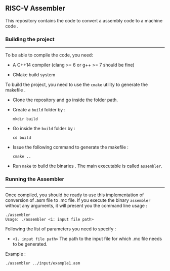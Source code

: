 ## RISC-V Assembler

This repository contains the code to convert a assembly code to a machine code .

### Building the project

---

To be able to compile the code, you need:

- A C++14 compiler (clang >= 6 or g++ >= 7 should be fine)

- CMake build system

To build the project, you need to use the `cmake` utility to generate the makefile .

- Clone the repository and go inside the folder path.
- Create a `build` folder by :

  ```
  mkdir build
  ```

- Go inside the `build` folder by :

  ```
  cd build
  ```

- Issue the following command to generate the makefile :

  ```
  cmake ..
  ```

- Run `make` to build the binaries . The main executable is called `assembler`.

### Running the Assembler

---

Once compiled, you should be ready to use this implementation of conversion of .asm file to .mc file. If you execute the binary `assembler` without any arguments, it will present you the command line usage :

```
./assembler
Usage: ./assembler <1: input file path>
```

Following the list of parameters you need to specify :

- `<1. input file path>` The path to the input file for which .mc file needs to be generated.

Example :

```
./assembler ../input/example1.asm
```
